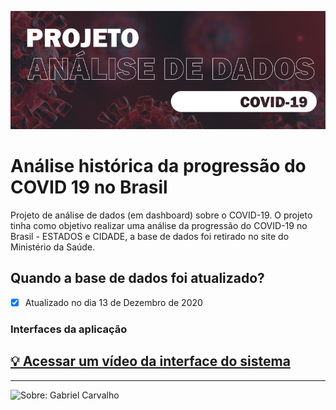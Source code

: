 ![Sobre: Título do projeto](https://github.com/gacarvalho/Analise-de-dados-COVID-PBI/blob/main/Fundo.cdr/title-vector-corel.png?raw=true)

# Análise histórica da progressão do COVID 19 no Brasil  
  
 Projeto de análise de dados (em dashboard) sobre o COVID-19. O projeto tinha como objetivo realizar uma análise da progressão do COVID-19 no Brasil - ESTADOS e CIDADE, a base de dados foi retirado no site do Ministério da Saúde.  
 
 ## Quando a base de dados foi atualizado?
 
 - [x] Atualizado no dia 13 de Dezembro de 2020

### Interfaces da aplicação

[💡 Acessar um vídeo da interface do sistema](https://www.linkedin.com/feed/update/urn:li:activity:6744381023330553856/)
---



---
![Sobre: Gabriel Carvalho](https://github.com/gacarvalho/Analise-de-dados-COVID-PBI/blob/main/Fundo.cdr/background-interfaces-PBI-COVID.png?raw=true)
